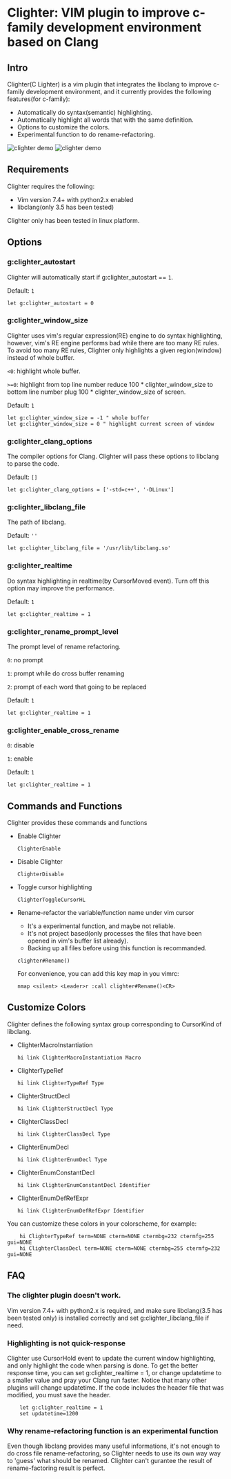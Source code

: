 # Clighter: VIM plugin to improve c-family development environment based on Clang

## Intro

Clighter(C Lighter) is a vim plugin that integrates the libclang to improve c-family
development environment, and it currently provides the following features(for c-family):

* Automatically do syntax(semantic) highlighting.
* Automatically highlight all words that with the same definition.
* Options to customize the colors.
* Experimental function to do rename-refactoring.

![clighter demo](http://goo.gl/ivfipF "Enable Clighter")
![clighter demo](http://goo.gl/zq2Epq "Disable Clighter")

## Requirements

Clighter requires the following:

* Vim version 7.4+ with python2.x enabled
* libclang(only 3.5 has been tested)

Clighter only has been tested in linux platform.

## Options

### g:clighter_autostart
Clighter will automatically start if g:clighter_autostart == `1`.

Default: `1`
```vim
let g:clighter_autostart = 0
```

### g:clighter_window_size

Clighter uses vim's regular expression(RE) engine to do syntax highlighting, however,
vim's RE engine performs bad while there are too many RE rules. To avoid too many RE
rules, Clighter only highlights a given region(window) instead of whole buffer.
	
`<0`: highlight whole buffer.

`>=0`: highlight from top line number reduce 100 * clighter_window_size to bottom line
number plug 100 * clighter_window_size of screen.

Default: `1`
```vim
let g:clighter_window_size = -1 " whole buffer
let g:clighter_window_size = 0 " highlight current screen of window
```

### g:clighter_clang_options

The compiler options for Clang. Clighter will pass these options to libclang
to parse the code.

Default: `[]`
```vim
let g:clighter_clang_options = ['-std=c++', '-DLinux']
```

### g:clighter_libclang_file

The path of libclang.

Default: `''`
```vim
let g:clighter_libclang_file = '/usr/lib/libclang.so'
```
### g:clighter_realtime

Do syntax highlighting in realtime(by CursorMoved event). Turn off this option may improve
the performance.

Default: `1`
```vim
let g:clighter_realtime = 1
```

### g:clighter_rename_prompt_level
The prompt level of rename refactoring.

`0`: no prompt

`1`: prompt while do cross buffer renaming

`2`: prompt of each word that going to be replaced

Default: `1`
```vim
let g:clighter_realtime = 1
```

### g:clighter_enable_cross_rename
`0`: disable

`1`: enable

Default: `1`
```vim
let g:clighter_realtime = 1
```


## Commands and Functions

Clighter provides these commands and functions

* Enable Clighter

	`ClighterEnable`

* Disable Clighter

	`ClighterDisable`

* Toggle cursor highlighting

	`ClighterToggleCursorHL`

* Rename-refactor the variable/function name under vim cursor
	* It's a experimental function, and maybe not reliable.
	* It's not project based(only processes the files that have been opened in vim's
	  buffer list already).
	* Backing up all files before using this function is recommanded.

	`clighter#Rename()`
    
    For convenience, you can add this key map in you vimrc:
	```vim
    nmap <silent> <Leader>r :call clighter#Rename()<CR>
	```


## Customize Colors

Clighter defines the following syntax group corresponding to CursorKind of libclang.

* ClighterMacroInstantiation
	```vim
	hi link ClighterMacroInstantiation Macro
	```

* ClighterTypeRef
	```vim
	hi link ClighterTypeRef Type
	```

* ClighterStructDecl
	```vim
	hi link ClighterStructDecl Type
	```

* ClighterClassDecl
	```vim
	hi link ClighterClassDecl Type
	```

* ClighterEnumDecl
	```vim
	hi link ClighterEnumDecl Type
	```

* ClighterEnumConstantDecl
	```vim
	hi link ClighterEnumConstantDecl Identifier
	```

* ClighterEnumDefRefExpr
	```vim
	hi link ClighterEnumDefRefExpr Identifier
	```

You can customize these colors in your colorscheme, for example:
```vim
	hi ClighterTypeRef term=NONE cterm=NONE ctermbg=232 ctermfg=255 gui=NONE
	hi ClighterClassDecl term=NONE cterm=NONE ctermbg=255 ctermfg=232 gui=NONE
```


## FAQ

### The clighter plugin doesn't work.
Vim version 7.4+ with python2.x is required, and make sure libclang(3.5 has been tested
only) is installed correctly and set g:clighter_libclang_file if need.

### Highlighting is not quick-response
Clighter use CursorHold event to update the current window highlighting,
and only highlight the code when parsing is done. To get the better response
time, you can set g:clighter_realtime = 1, or change updatetime to a smaller
value and pray your Clang run faster. Notice that many other plugins will
change updatetime. If the code includes the header file that was modified,
you must save the header.
```vim
	let g:clighter_realtime = 1
	set updatetime=1200
```

### Why rename-refactoring function is an experimental function
Even though libclang provides many useful informations, it's not enough to do cross
file rename-refactoring, so Clighter needs to use its own way way to 'guess' what should
be renamed. Clighter can't gurantee the result of rename-factoring result is perfect.


[1]: http://goo.gl/ncGLYC
[2]: http://goo.gl/4QCv6O
